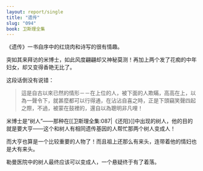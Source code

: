 ```yaml
---
layout: report/single
title: "遗传"
slug: "094"
book: 卫斯理全集
---
```

《遗传》一书自序中的红烧肉和诗写的很有情趣。

突如其来拜访的米博士，如此风度翩翩却又神秘莫测！再加上两个发了花痴的中年妇女，却又变得香艳无比了。

这段话倒没有说错：

>這是自古以來已然的情形－－在上位的人，被下面的人欺瞞，高高在上，以為一聲令下，就甚麼都可以行得通，在沾沾自喜之時，正是下頭竊笑聲四起之際，不過，被蒙在鼓裡的，還自以為聰明非凡哩！

米博士是“树人”——那种在[[卫斯理全集:087|《还阳》]]中出现的树人，他的目的就是要大亨——这个和树人有相同遗传基因的人帮忙那两个树人变成人！

而大亨也算是一个比较重要的人物了！而且祖上还那么有来头，连带着他的情妇也是大有来头。

勒曼医院中的树人最终应该可以变成人，一个悬疑终于有了着落。
